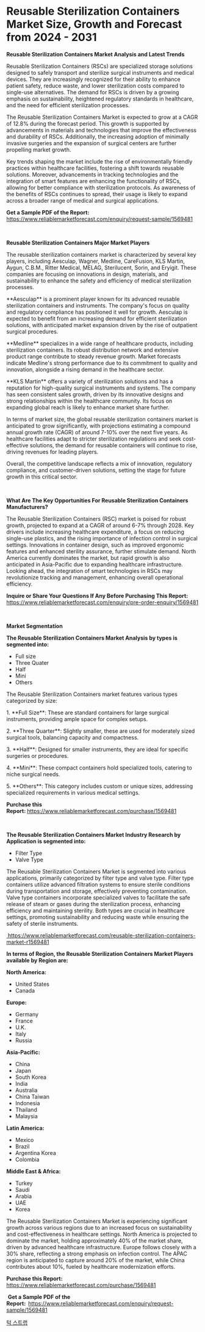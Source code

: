<p><h1>Reusable Sterilization Containers Market Size, Growth and Forecast from 2024 - 2031</h1></p><p><strong>Reusable Sterilization Containers Market Analysis and Latest Trends</strong></p>
<p><p>Reusable Sterilization Containers (RSCs) are specialized storage solutions designed to safely transport and sterilize surgical instruments and medical devices. They are increasingly recognized for their ability to enhance patient safety, reduce waste, and lower sterilization costs compared to single-use alternatives. The demand for RSCs is driven by a growing emphasis on sustainability, heightened regulatory standards in healthcare, and the need for efficient sterilization processes.</p><p>The Reusable Sterilization Containers Market is expected to grow at a CAGR of 12.8% during the forecast period. This growth is supported by advancements in materials and technologies that improve the effectiveness and durability of RSCs. Additionally, the increasing adoption of minimally invasive surgeries and the expansion of surgical centers are further propelling market growth. </p><p>Key trends shaping the market include the rise of environmentally friendly practices within healthcare facilities, fostering a shift towards reusable solutions. Moreover, advancements in tracking technologies and the integration of smart features are enhancing the functionality of RSCs, allowing for better compliance with sterilization protocols. As awareness of the benefits of RSCs continues to spread, their usage is likely to expand across a broader range of medical and surgical applications.</p></p>
<p><strong>Get a Sample PDF of the Report:&nbsp;</strong> <a href="https://www.reliablemarketforecast.com/enquiry/request-sample/1569481?utm_campaign=1080&utm_medium=2&utm_source=Github&utm_content=ia&utm_term=29122024&utm_id=reusable-sterilization-containers">https://www.reliablemarketforecast.com/enquiry/request-sample/1569481</a></p>
<p>&nbsp;</p>
<p><strong>Reusable Sterilization Containers Major Market Players</strong></p>
<p><p>The reusable sterilization containers market is characterized by several key players, including Aesculap, Wagner, Medline, CareFusion, KLS Martin, Aygun, C.B.M., Ritter Medical, MELAG, Sterilucent, Sorin, and Eryigit. These companies are focusing on innovations in design, materials, and sustainability to enhance the safety and efficiency of medical sterilization processes.</p><p>**Aesculap** is a prominent player known for its advanced reusable sterilization containers and instruments. The company's focus on quality and regulatory compliance has positioned it well for growth. Aesculap is expected to benefit from an increasing demand for efficient sterilization solutions, with anticipated market expansion driven by the rise of outpatient surgical procedures.</p><p>**Medline** specializes in a wide range of healthcare products, including sterilization containers. Its robust distribution network and extensive product range contribute to steady revenue growth. Market forecasts indicate Medline's strong performance due to its commitment to quality and innovation, alongside a rising demand in the healthcare sector.</p><p>**KLS Martin** offers a variety of sterilization solutions and has a reputation for high-quality surgical instruments and systems. The company has seen consistent sales growth, driven by its innovative designs and strong relationships within the healthcare community. Its focus on expanding global reach is likely to enhance market share further.</p><p>In terms of market size, the global reusable sterilization containers market is anticipated to grow significantly, with projections estimating a compound annual growth rate (CAGR) of around 7-10% over the next five years. As healthcare facilities adapt to stricter sterilization regulations and seek cost-effective solutions, the demand for reusable containers will continue to rise, driving revenues for leading players.</p><p>Overall, the competitive landscape reflects a mix of innovation, regulatory compliance, and customer-driven solutions, setting the stage for future growth in this critical sector.</p></p>
<p>&nbsp;</p>
<p><strong>What Are The Key Opportunities For Reusable Sterilization Containers Manufacturers?</strong></p>
<p><p>The Reusable Sterilization Containers (RSC) market is poised for robust growth, projected to expand at a CAGR of around 6-7% through 2028. Key drivers include increasing healthcare expenditure, a focus on reducing single-use plastics, and the rising importance of infection control in surgical settings. Innovations in container design, such as improved ergonomic features and enhanced sterility assurance, further stimulate demand. North America currently dominates the market, but rapid growth is also anticipated in Asia-Pacific due to expanding healthcare infrastructure. Looking ahead, the integration of smart technologies in RSCs may revolutionize tracking and management, enhancing overall operational efficiency.</p></p>
<p><strong>Inquire or Share Your Questions If Any Before Purchasing This Report:</strong> <a href="https://www.reliablemarketforecast.com/enquiry/pre-order-enquiry/1569481?utm_campaign=1080&utm_medium=2&utm_source=Github&utm_content=ia&utm_term=29122024&utm_id=reusable-sterilization-containers">https://www.reliablemarketforecast.com/enquiry/pre-order-enquiry/1569481</a></p>
<p>&nbsp;</p>
<p><strong>Market Segmentation</strong></p>
<p><strong>The Reusable Sterilization Containers Market Analysis by types is segmented into:</strong></p>
<p><ul><li>Full size</li><li>Three Quater</li><li>Half</li><li>Mini</li><li>Others</li></ul></p>
<p><p>The Reusable Sterilization Containers market features various types categorized by size: </p><p>1. **Full Size**: These are standard containers for large surgical instruments, providing ample space for complex setups.</p><p>2. **Three Quarter**: Slightly smaller, these are used for moderately sized surgical tools, balancing capacity and compactness.</p><p>3. **Half**: Designed for smaller instruments, they are ideal for specific surgeries or procedures.</p><p>4. **Mini**: These compact containers hold specialized tools, catering to niche surgical needs.</p><p>5. **Others**: This category includes custom or unique sizes, addressing specialized requirements in various medical settings.</p></p>
<p><strong>Purchase this Report:&nbsp;</strong><a href="https://www.reliablemarketforecast.com/purchase/1569481?utm_campaign=1080&utm_medium=2&utm_source=Github&utm_content=ia&utm_term=29122024&utm_id=reusable-sterilization-containers">https://www.reliablemarketforecast.com/purchase/1569481</a></p>
<p>&nbsp;</p>
<p><strong>The Reusable Sterilization Containers Market Industry Research by Application is segmented into:</strong></p>
<p><ul><li>Filter Type</li><li>Valve Type</li></ul></p>
<p><p>The Reusable Sterilization Containers Market is segmented into various applications, primarily categorized by filter type and valve type. Filter type containers utilize advanced filtration systems to ensure sterile conditions during transportation and storage, effectively preventing contamination. Valve type containers incorporate specialized valves to facilitate the safe release of steam or gases during the sterilization process, enhancing efficiency and maintaining sterility. Both types are crucial in healthcare settings, promoting sustainability and reducing waste while ensuring the safety of sterile instruments.</p></p>
<p><a href="https://www.reliablemarketforecast.com/reusable-sterilization-containers-market-r1569481?utm_campaign=1080&utm_medium=2&utm_source=Github&utm_content=ia&utm_term=29122024&utm_id=reusable-sterilization-containers">&nbsp;https://www.reliablemarketforecast.com/reusable-sterilization-containers-market-r1569481</a></p>
<p><strong>In terms of Region, the Reusable Sterilization Containers Market Players available by Region are:</strong></p>
<p>
    <p> <strong> North America: </strong>
        <ul>
            <li>United States</li>
            <li>Canada</li>
        </ul>
        </p> 
    <p> <strong> Europe: </strong>
        <ul>
            <li>Germany</li>
            <li>France</li>
            <li>U.K.</li>
            <li>Italy</li>
            <li>Russia</li>
        </ul>
        </p> 
    <p> <strong> Asia-Pacific: </strong>
        <ul>
            <li>China</li>
            <li>Japan</li>
            <li>South Korea</li>
            <li>India</li>
            <li>Australia</li>
            <li>China Taiwan</li>
            <li>Indonesia</li>
            <li>Thailand</li>
            <li>Malaysia</li>
        </ul>
        </p> 
    <p> <strong> Latin America: </strong>
        <ul>
            <li>Mexico</li>
            <li>Brazil</li>
            <li>Argentina Korea</li>
            <li>Colombia</li>
        </ul>
        </p> 
    <p> <strong> Middle East & Africa: </strong>
        <ul>
            <li>Turkey</li>
            <li>Saudi</li>
            <li>Arabia</li>
            <li>UAE</li>
            <li>Korea</li>
        </ul>
    </p>
    </p>
<p><p>The Reusable Sterilization Containers Market is experiencing significant growth across various regions due to an increased focus on sustainability and cost-effectiveness in healthcare settings. North America is projected to dominate the market, holding approximately 40% of the market share, driven by advanced healthcare infrastructure. Europe follows closely with a 30% share, reflecting a strong emphasis on infection control. The APAC region is anticipated to capture around 20% of the market, while China contributes about 10%, fueled by healthcare modernization efforts.</p></p>
<p><strong>Purchase this Report: </strong><a href="https://www.reliablemarketforecast.com/purchase/1569481?utm_campaign=1080&utm_medium=2&utm_source=Github&utm_content=ia&utm_term=29122024&utm_id=reusable-sterilization-containers">https://www.reliablemarketforecast.com/purchase/1569481</a></p>
<p>&nbsp;<strong>Get a Sample PDF of the Report:&nbsp;&nbsp;</strong><a href="https://www.reliablemarketforecast.com/enquiry/request-sample/1569481?utm_campaign=1080&utm_medium=2&utm_source=Github&utm_content=ia&utm_term=29122024&utm_id=reusable-sterilization-containers">https://www.reliablemarketforecast.com/enquiry/request-sample/1569481</a></p>
<p><strong></strong></p>
<p><p><a href="https://github.com/sougarounis/Market-Research-Report-List-6/blob/main/439835429266.md?utm_campaign=1080&utm_medium=2&utm_source=Github&utm_content=ia&utm_term=29122024&utm_id=reusable-sterilization-containers">턱 스트랩</a></p></p>